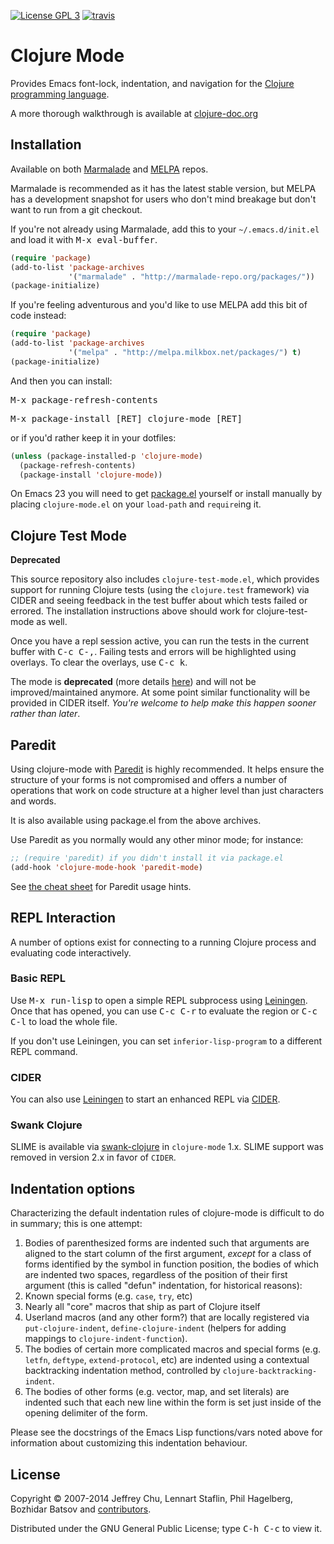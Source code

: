 [![License GPL 3][badge-license]][copying]
[![travis][badge-travis]][travis]

# Clojure Mode

Provides Emacs font-lock, indentation, and navigation for the
[Clojure programming language](http://clojure.org).

A more thorough walkthrough is available at [clojure-doc.org](http://clojure-doc.org/articles/tutorials/emacs.html)

## Installation

Available on both [Marmalade](http://marmalade-repo.org/packages/clojure-mode) and
[MELPA](http://melpa.milkbox.net) repos.

Marmalade is recommended as it has the latest stable version, but
MELPA has a development snapshot for users who don't mind breakage but
don't want to run from a git checkout.

If you're not already using Marmalade, add this to your
`~/.emacs.d/init.el` and load it with <kbd>M-x eval-buffer</kbd>.

```el
(require 'package)
(add-to-list 'package-archives
             '("marmalade" . "http://marmalade-repo.org/packages/"))
(package-initialize)
```

If you're feeling adventurous and you'd like to use MELPA add this bit
of code instead:

```el
(require 'package)
(add-to-list 'package-archives
             '("melpa" . "http://melpa.milkbox.net/packages/") t)
(package-initialize)
```

And then you can install:

<kbd>M-x package-refresh-contents</kbd>

<kbd>M-x package-install [RET] clojure-mode [RET]</kbd>

or if you'd rather keep it in your dotfiles:

```el
(unless (package-installed-p 'clojure-mode)
  (package-refresh-contents)
  (package-install 'clojure-mode))
```

On Emacs 23 you will need to get [package.el](http://bit.ly/pkg-el23)
yourself or install manually by placing `clojure-mode.el` on your `load-path`
and `require`ing it.

## Clojure Test Mode

**Deprecated**

This source repository also includes `clojure-test-mode.el`, which
provides support for running Clojure tests (using the `clojure.test`
framework) via CIDER and seeing feedback in the test buffer about
which tests failed or errored. The installation instructions above
should work for clojure-test-mode as well.

Once you have a repl session active, you can run the tests in the
current buffer with <kbd>C-c C-,</kbd>. Failing tests and errors will be
highlighted using overlays. To clear the overlays, use <kbd>C-c k</kbd>.

The mode is **deprecated** (more details
[here](https://github.com/clojure-emacs/clojure-mode/issues/214)) and
will not be improved/maintained anymore. At some point similar functionality will be
provided in CIDER itself. _You're welcome to help make this happen sooner rather than later_.

## Paredit

Using clojure-mode with
[Paredit](http://mumble.net/~campbell/emacs/paredit.el) is highly
recommended. It helps ensure the structure of your forms is not
compromised and offers a number of operations that work on code
structure at a higher level than just characters and words.

It is also available using package.el from the above archives.

Use Paredit as you normally would any other minor mode; for instance:

```el
;; (require 'paredit) if you didn't install it via package.el
(add-hook 'clojure-mode-hook 'paredit-mode)
```

See [the cheat sheet](http://www.emacswiki.org/emacs/PareditCheatsheet)
for Paredit usage hints.

## REPL Interaction

A number of options exist for connecting to a running Clojure process
and evaluating code interactively.

### Basic REPL

Use <kbd>M-x run-lisp</kbd> to open a simple REPL subprocess using
[Leiningen](http://github.com/technomancy/leiningen). Once that has
opened, you can use <kbd>C-c C-r</kbd> to evaluate the region or
<kbd>C-c C-l</kbd> to load the whole file.

If you don't use Leiningen, you can set `inferior-lisp-program` to
a different REPL command.

### CIDER

You can also use [Leiningen](http://leiningen.org) to start an
enhanced REPL via [CIDER](https://github.com/clojure-emacs/cider).

### Swank Clojure

SLIME is available via
[swank-clojure](http://github.com/technomancy/swank-clojure) in `clojure-mode` 1.x.
SLIME support was removed in version 2.x in favor of `CIDER`.

## Indentation options

Characterizing the default indentation rules of clojure-mode is difficult to do
in summary; this is one attempt:

1. Bodies of parenthesized forms are indented such that arguments are aligned to
  the start column of the first argument, _except_ for a class of forms
  identified by the symbol in function position, the bodies of which are
  indented two spaces, regardless of the position of their first argument (this
  is called "defun" indentation, for historical reasons):
  1. Known special forms (e.g. `case`, `try`, etc)
  2. Nearly all "core" macros that ship as part of Clojure itself
  3. Userland macros (and any other form?) that are locally registered via
  `put-clojure-indent`, `define-clojure-indent` (helpers for adding mappings to
  `clojure-indent-function`).
2. The bodies of certain more complicated macros and special forms
  (e.g. `letfn`, `deftype`, `extend-protocol`, etc) are indented using a
  contextual backtracking indentation method, controlled by
  `clojure-backtracking-indent`.
3. The bodies of other forms (e.g. vector, map, and set literals) are indented
  such that each new line within the form is set just inside of the opening
  delimiter of the form.

Please see the docstrings of the Emacs Lisp functions/vars noted above for
information about customizing this indentation behaviour.

## License

Copyright © 2007-2014 Jeffrey Chu, Lennart Staflin, Phil Hagelberg, Bozhidar Batsov
and [contributors](https://github.com/clojure-emacs/clojure-mode/contributors).

Distributed under the GNU General Public License; type <kbd>C-h C-c</kbd> to view it.

[badge-license]: https://img.shields.io/badge/license-GPL_3-green.svg
[COPYING]: http://www.gnu.org/copyleft/gpl.html
[badge-travis]: https://travis-ci.org/clojure-emacs/clojure-mode.svg?branch=master
[travis]: https://travis-ci.org/clojure-emacs/clojure-mode
